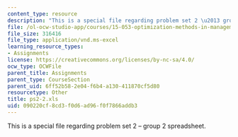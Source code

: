 ```yaml
---
content_type: resource
description: "This is a special file regarding problem set 2 \u2013 group 2 spreadsheet."
file: /ol-ocw-studio-app/courses/15-053-optimization-methods-in-management-science-spring-2013/090220cf8cd3f0d6ad96f0f7866addb3_ps2-2.xls
file_size: 316416
file_type: application/vnd.ms-excel
learning_resource_types:
- Assignments
license: https://creativecommons.org/licenses/by-nc-sa/4.0/
ocw_type: OCWFile
parent_title: Assignments
parent_type: CourseSection
parent_uid: 6ff52b58-2e04-f6b4-a130-411870cf5d80
resourcetype: Other
title: ps2-2.xls
uid: 090220cf-8cd3-f0d6-ad96-f0f7866addb3
---
```

This is a special file regarding problem set 2 – group 2 spreadsheet.